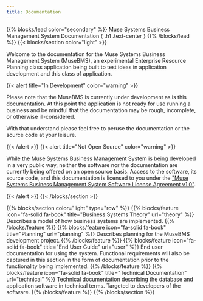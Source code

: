 ```yaml
---
title: Documentation
---
```

{{% blocks/lead color="secondary" %}}
Muse Systems Business Management System Documentation
{ .h1 .text-center }
{{% /blocks/lead %}}
{{< blocks/section color="light" >}}
<p>Welcome to the documentation for the Muse Systems Business Management System (MuseBMS), an experimental Enterprise Resource Planning class application being built to test ideas in application development and this class of application.</p>

{{< alert title="In Development" color="warning" >}}
<p>Please note that the MuseBMS is currently under development as is this documentation.  At this point the application is not ready for use running a business and be mindful that the documentation may be rough, incomplete, or otherwise ill-considered.</p>

<p>With that understand please feel free to peruse the documentation or the source code at your leisure.</p>
{{< /alert >}}
{{< alert title="Not Open Source" color="warning" >}}
<p>While the Muse Systems Business Management System is being developed in a very public way, neither the software nor the documentation are currently being offered on an open source basis.  Access to the software, its source code, and this documentation is licensed to you under the <a href="license">"Muse Systems Business Management System Software License Agreement v1.0"</a>.</p>
{{< /alert >}}
{{< /blocks/section >}}

{{% blocks/section color="light" type="row" %}}
{{% blocks/feature icon="fa-solid fa-book" title="Business Systems Theory" url="theory" %}}
Describes a model of how business systems are implemented.
{{% /blocks/feature %}}
{{% blocks/feature icon="fa-solid fa-book" title="Planning" url="planning" %}}
Describes planning for the MuseBMS development project.
{{% /blocks/feature %}}
{{% blocks/feature icon="fa-solid fa-book" title="End User Guide" url="user" %}}
End user documentation for using the system.  Functional requirements will also be captured in this section in the form of documentation prior to the functionality being implemented.
{{% /blocks/feature %}}
{{% blocks/feature icon="fa-solid fa-book" title="Technical Documentation" url="technical" %}}
Technical documentation describing the database and application software in technical terms.  Targeted to developers of the software.
{{% /blocks/feature %}}
{{% /blocks/section %}}